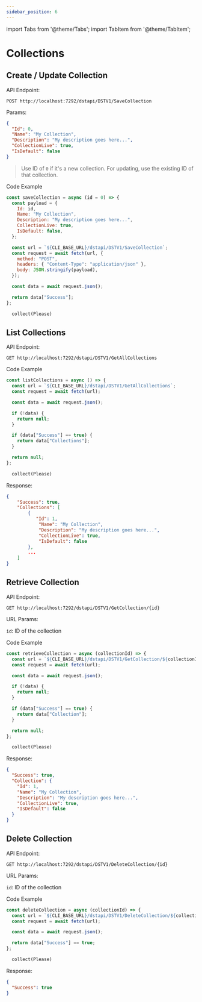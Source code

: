 ```yaml
---
sidebar_position: 6
---
```


import Tabs from '@theme/Tabs';
import TabItem from '@theme/TabItem';

# Collections

## Create / Update Collection

API Endpoint:

```
POST http://localhost:7292/dstapi/DSTV1/SaveCollection
```

Params:

```json
{
  "Id": 0,
  "Name": "My Collection",
  "Description": "My description goes here...",
  "CollectionLive": true,
  "IsDefault": false
}
```

> Use ID of `0` if it's a new collection. For updating, use the existing ID of that collection.

Code Example

<Tabs>
<TabItem value="js" label="NodeJS">

```js
const saveCollection = async (id = 0) => {
  const payload = {
    Id: id,
    Name: "My Collection",
    Description: "My description goes here...",
    CollectionLive: true,
    IsDefault: false,
  };

  const url = `${CLI_BASE_URL}/dstapi/DSTV1/SaveCollection`;
  const request = await fetch(url, {
    method: "POST",
    headers: { "Content-Type": "application/json" },
    body: JSON.stringify(payload),
  });

  const data = await request.json();

  return data["Success"];
};
```

</TabItem>

<TabItem value="py" label="Python">

```python
  collect(Please)
```

</TabItem>
</Tabs>

## List Collections

API Endpoint:

```
GET http://localhost:7292/dstapi/DSTV1/GetAllCollections
```

Code Example

<Tabs>
<TabItem value="js" label="NodeJS">

```js
const listCollections = async () => {
  const url = `${CLI_BASE_URL}/dstapi/DSTV1/GetAllCollections`;
  const request = await fetch(url);

  const data = await request.json();

  if (!data) {
    return null;
  }

  if (data["Success"] == true) {
    return data["Collections"];
  }

  return null;
};
```

</TabItem>

<TabItem value="py" label="Python">

```python
  collect(Please)
```

</TabItem>
</Tabs>

Response:

```json
{
    "Success": true,
    "Collections": [
        {
           "Id": 1,
            "Name": "My Collection",
            "Description": "My description goes here...",
            "CollectionLive": true,
            "IsDefault": false
        },
        ...
    ]
}
```

## Retrieve Collection

API Endpoint:

```
GET http://localhost:7292/dstapi/DSTV1/GetCollection/{id}
```

URL Params:

`id`: ID of the collection

Code Example

<Tabs>
<TabItem value="js" label="NodeJS">

```js
const retrieveCollection = async (collectionId) => {
  const url = `${CLI_BASE_URL}/dstapi/DSTV1/GetCollection/${collectionId}`;
  const request = await fetch(url);

  const data = await request.json();

  if (!data) {
    return null;
  }

  if (data["Success"] == true) {
    return data["Collection"];
  }

  return null;
};
```

</TabItem>

<TabItem value="py" label="Python">

```python
  collect(Please)
```

</TabItem>
</Tabs>

Response:

```json
{
  "Success": true,
  "Collection": {
    "Id": 1,
    "Name": "My Collection",
    "Description": "My description goes here...",
    "CollectionLive": true,
    "IsDefault": false
  }
}
```

## Delete Collection

API Endpoint:

```
GET http://localhost:7292/dstapi/DSTV1/DeleteCollection/{id}
```

URL Params:

`id`: ID of the collection

Code Example

<Tabs>
<TabItem value="js" label="NodeJS">

```js
const deleteCollection = async (collectionId) => {
  const url = `${CLI_BASE_URL}/dstapi/DSTV1/DeleteCollection/${collectionId}`;
  const request = await fetch(url);

  const data = await request.json();

  return data["Success"] == true;
};
```

</TabItem>

<TabItem value="py" label="Python">

```python
  collect(Please)
```

</TabItem>
</Tabs>

Response:

```json
{
  "Success": true
}
```
